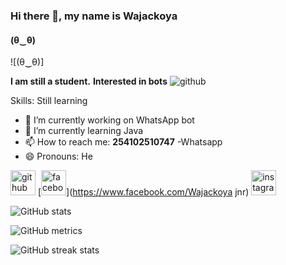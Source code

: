 
### Hi there 👋, my name is Wajackoya
#### (⁠θ⁠‿⁠θ⁠)
![(⁠θ⁠‿⁠θ)]

**I am still a student.**
**Interested in bots**
![github](/images/icon.png)

Skills: Still learning 

- 🔭 I’m currently working on WhatsApp bot 
- 🌱 I’m currently learning Java 
- 📫 How to reach me: **254102510747** -Whatsapp 
- 😄 Pronouns: He 


[<img src='https://cdn.jsdelivr.net/npm/simple-icons@3.0.1/icons/github.svg' alt='github' height='40'>](https://github.com/Wajackoya)  [<img src='https://cdn.jsdelivr.net/npm/simple-icons@3.0.1/icons/facebook.svg' alt='facebook' height='40'>](https://www.facebook.com/Wajackoya jnr)  [<img src='https://cdn.jsdelivr.net/npm/simple-icons@3.0.1/icons/instagram.svg' alt='instagram' height='40'>](https://www.instagram.com/wajackoyah_jnr/)  

![GitHub stats](https://github-readme-stats.vercel.app/api?username=Wajackoya&show_icons=true)  

![GitHub metrics](https://metrics.lecoq.io/Wajackoya)  

![GitHub streak stats](https://streak-stats.demolab.com/?user=Wajackoya)  

<!---
Wajackoya/Wajackoya is a ✨ special ✨ repository because its `README.md` (this file) appears on your GitHub profile.
You can click the Preview link to take a look at your changes.
--->
